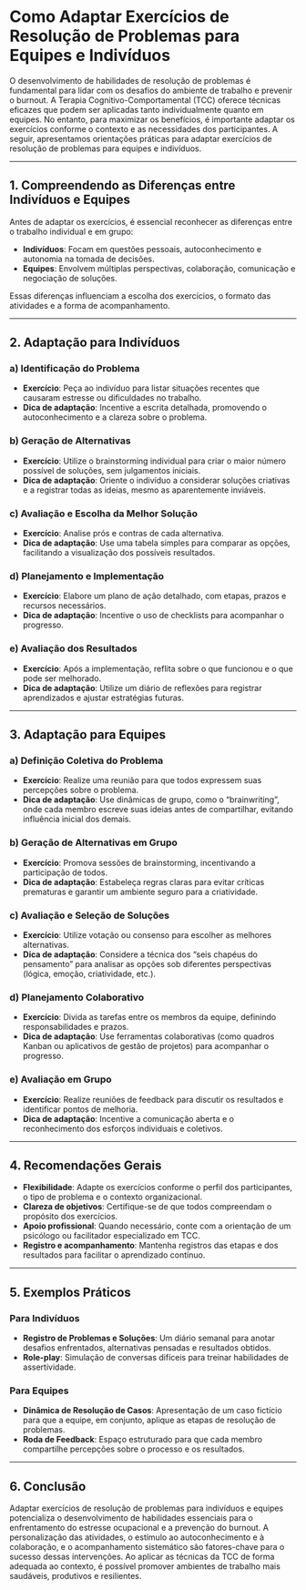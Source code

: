 # Como Adaptar Exercícios de Resolução de Problemas para Equipes e Indivíduos

O desenvolvimento de habilidades de resolução de problemas é fundamental para lidar com os desafios do ambiente de trabalho e prevenir o burnout. A Terapia Cognitivo-Comportamental (TCC) oferece técnicas eficazes que podem ser aplicadas tanto individualmente quanto em equipes. No entanto, para maximizar os benefícios, é importante adaptar os exercícios conforme o contexto e as necessidades dos participantes. A seguir, apresentamos orientações práticas para adaptar exercícios de resolução de problemas para equipes e indivíduos.

---

## 1. Compreendendo as Diferenças entre Indivíduos e Equipes

Antes de adaptar os exercícios, é essencial reconhecer as diferenças entre o trabalho individual e em grupo:

- **Indivíduos**: Focam em questões pessoais, autoconhecimento e autonomia na tomada de decisões.
- **Equipes**: Envolvem múltiplas perspectivas, colaboração, comunicação e negociação de soluções.

Essas diferenças influenciam a escolha dos exercícios, o formato das atividades e a forma de acompanhamento.

---

## 2. Adaptação para Indivíduos

### a) Identificação do Problema

- **Exercício**: Peça ao indivíduo para listar situações recentes que causaram estresse ou dificuldades no trabalho.
- **Dica de adaptação**: Incentive a escrita detalhada, promovendo o autoconhecimento e a clareza sobre o problema.

### b) Geração de Alternativas

- **Exercício**: Utilize o brainstorming individual para criar o maior número possível de soluções, sem julgamentos iniciais.
- **Dica de adaptação**: Oriente o indivíduo a considerar soluções criativas e a registrar todas as ideias, mesmo as aparentemente inviáveis.

### c) Avaliação e Escolha da Melhor Solução

- **Exercício**: Analise prós e contras de cada alternativa.
- **Dica de adaptação**: Use uma tabela simples para comparar as opções, facilitando a visualização dos possíveis resultados.

### d) Planejamento e Implementação

- **Exercício**: Elabore um plano de ação detalhado, com etapas, prazos e recursos necessários.
- **Dica de adaptação**: Incentive o uso de checklists para acompanhar o progresso.

### e) Avaliação dos Resultados

- **Exercício**: Após a implementação, reflita sobre o que funcionou e o que pode ser melhorado.
- **Dica de adaptação**: Utilize um diário de reflexões para registrar aprendizados e ajustar estratégias futuras.

---

## 3. Adaptação para Equipes

### a) Definição Coletiva do Problema

- **Exercício**: Realize uma reunião para que todos expressem suas percepções sobre o problema.
- **Dica de adaptação**: Use dinâmicas de grupo, como o “brainwriting”, onde cada membro escreve suas ideias antes de compartilhar, evitando influência inicial dos demais.

### b) Geração de Alternativas em Grupo

- **Exercício**: Promova sessões de brainstorming, incentivando a participação de todos.
- **Dica de adaptação**: Estabeleça regras claras para evitar críticas prematuras e garantir um ambiente seguro para a criatividade.

### c) Avaliação e Seleção de Soluções

- **Exercício**: Utilize votação ou consenso para escolher as melhores alternativas.
- **Dica de adaptação**: Considere a técnica dos “seis chapéus do pensamento” para analisar as opções sob diferentes perspectivas (lógica, emoção, criatividade, etc.).

### d) Planejamento Colaborativo

- **Exercício**: Divida as tarefas entre os membros da equipe, definindo responsabilidades e prazos.
- **Dica de adaptação**: Use ferramentas colaborativas (como quadros Kanban ou aplicativos de gestão de projetos) para acompanhar o progresso.

### e) Avaliação em Grupo

- **Exercício**: Realize reuniões de feedback para discutir os resultados e identificar pontos de melhoria.
- **Dica de adaptação**: Incentive a comunicação aberta e o reconhecimento dos esforços individuais e coletivos.

---

## 4. Recomendações Gerais

- **Flexibilidade**: Adapte os exercícios conforme o perfil dos participantes, o tipo de problema e o contexto organizacional.
- **Clareza de objetivos**: Certifique-se de que todos compreendam o propósito dos exercícios.
- **Apoio profissional**: Quando necessário, conte com a orientação de um psicólogo ou facilitador especializado em TCC.
- **Registro e acompanhamento**: Mantenha registros das etapas e dos resultados para facilitar o aprendizado contínuo.

---

## 5. Exemplos Práticos

### Para Indivíduos

- **Registro de Problemas e Soluções**: Um diário semanal para anotar desafios enfrentados, alternativas pensadas e resultados obtidos.
- **Role-play**: Simulação de conversas difíceis para treinar habilidades de assertividade.

### Para Equipes

- **Dinâmica de Resolução de Casos**: Apresentação de um caso fictício para que a equipe, em conjunto, aplique as etapas de resolução de problemas.
- **Roda de Feedback**: Espaço estruturado para que cada membro compartilhe percepções sobre o processo e os resultados.

---

## 6. Conclusão

Adaptar exercícios de resolução de problemas para indivíduos e equipes potencializa o desenvolvimento de habilidades essenciais para o enfrentamento do estresse ocupacional e a prevenção do burnout. A personalização das atividades, o estímulo ao autoconhecimento e à colaboração, e o acompanhamento sistemático são fatores-chave para o sucesso dessas intervenções. Ao aplicar as técnicas da TCC de forma adequada ao contexto, é possível promover ambientes de trabalho mais saudáveis, produtivos e resilientes.